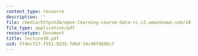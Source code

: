 ```yaml
---
content_type: resource
description: ''
file: /media/https%3A/open-learning-course-data-rc.s3.amazonaws.com/18-704-seminar-in-algebra-and-number-theory-rational-points-on-elliptic-curves-fall-2004/5f4ec727f55192357d6d34c90fd69bc7_lecture30.pdf
file_type: application/pdf
resourcetype: Document
title: lecture30.pdf
uid: 5f4ec727-f551-9235-7d6d-34c90fd69bc7
---
```

